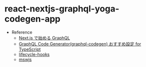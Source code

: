 # react-nextjs-graphql-yoga-codegen-app

- Reference
  - [Next.js で始める GraphQL](https://numb86-tech.hatenablog.com/entry/2022/03/14/203723)
  - [GraphQL Code Generator(graphql-codegen) おすすめ設定 for TypeScript](https://zenn.dev/izumin/articles/ffc84c1b4310be)
  - [lifecycle-hooks](https://the-guild.dev/graphql/codegen/docs/config-reference/lifecycle-hooks#how-to-use)
  - [mswjs](https://mswjs.io/)